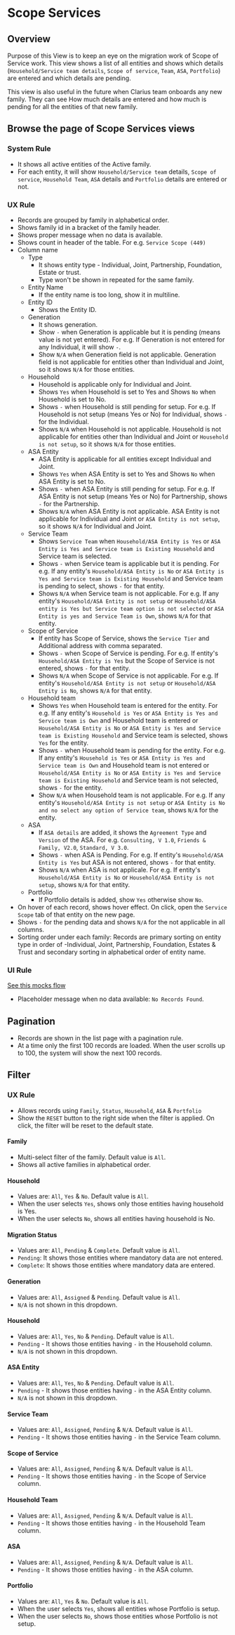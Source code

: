 # Scope Services

## Overview

Purpose of this View is to keep an eye on the migration work of Scope of Service work. This view shows a list of all entities and shows which details (`Household/Service team details`, `Scope of service`, `Team`, `ASA`, `Portfolio`) are entered and which details are pending.

This view is also useful in the future when Clarius team onboards any new family. They can see How much details are entered and how much is pending for all the entities of that new family. 


## Browse the page of Scope Services views

### System Rule
- It shows all active entities of the Active family.
- For each entity, it will show `Household/Service team` details, `Scope of service`, `Household Team`, `ASA` details and `Portfolio` details are entered or not. 

### UX Rule
- Records are grouped by family in alphabetical order.
- Shows family id in a bracket of the family header.
- Shows proper message when no data is available.
- Shows count in header of the table. For e.g. `Service Scope (449)`
- Column name
    - Type
        - It shows entity type - Individual, Joint, Partnership, Foundation, Estate or trust.
        - Type won't be shown in repeated for the same family. 
    - Entity Name
        - If the entity name is too long, show it in multiline.	
    - Entity ID	
        - Shows the Entity ID.
    - Generation	
        - It shows generation.
        - Show `-` when Generation is applicable but it is pending (means value is not yet entered). For e.g. If Generation is not entered for any Individual, it will show `-`.
        - Show `N/A` when Generation field is not applicable. Generation field is not applicable for entities other than Individual and Joint, so it shows `N/A` for those entities.
    - Household	
        - Household is applicable only for Individual and Joint.
        - Shows `Yes` when Household is set to Yes and Shows `No` when Household is set to No.
        - Shows `-` when Household is still pending for setup. For e.g. If Household is not setup (means Yes or No) for Individual, shows `-` for the Individual.
        - Shows `N/A` when Household is not applicable. Household is not applicable for entities other than Individual and Joint or `Household is not setup`, so it shows `N/A` for those entities.
    - ASA Entity
        - ASA Entity is applicable for all entities except Individual and Joint.
        - Shows `Yes` when ASA Entity is set to Yes and Shows `No` when ASA Entity is set to No.
        - Shows `-` when ASA Entity is still pending for setup. For e.g. If ASA Entity is not setup (means Yes or No) for Partnership, shows `-` for the Partnership.
        - Shows `N/A` when ASA Entity is not applicable. ASA Entity is not applicable for Individual and Joint or `ASA Entity is not setup`, so it shows `N/A` for Individual and Joint.
    - Service Team	
        - Shows `Service Team` when `Household/ASA Entity is Yes` or `ASA Entity is Yes and Service team is Existing Household` and Service team is selected. 
        - Shows `-` when Service team is applicable but it is pending. For e.g. If any entity's `Household/ASA Entity is No` or `ASA Entity is Yes and Service team is Existing Household` and Service team is pending to select, shows `-` for that entity.
        - Shows `N/A` when Service team is not applicable. For e.g. If any entity's `Household/ASA Entity is not setup` or `Household/ASA entity is Yes but Service team option is not selected` or `ASA Entity is yes and Service Team is Own`, shows `N/A` for that entity.
    - Scope of Service
        - If entity has Scope of Service, shows the `Service Tier` and Additional address with comma separated.
        - Shows `-` when Scope of Service is pending. For e.g. If entity's `Household/ASA Entity is Yes` but the Scope of Service is not entered, shows `-` for that entity.
        - Shows `N/A` when Scope of Service is not applicable. For e.g. If entity's `Household/ASA Entity is not setup` or `Household/ASA Entity is No`, shows `N/A` for that entity.
    - Household team
        - Shows `Yes` when Household team is entered for the entity. For e.g. If any entity's `Household is Yes` or `ASA Entity is Yes and Service team is Own` and Household team is entered or `Household/ASA Entity is No` or `ASA Entity is Yes and Service team is Existing Household` and Service team is selected, shows `Yes` for the entity.
        - Shows `-` when Household team is pending for the entity. For e.g. If any entity's `Household is Yes` or `ASA Entity is Yes and Service team is Own` and Household team is not entered or `Household/ASA Entity is No` or `ASA Entity is Yes and Service team is Existing Household` and Service team is not selected, shows `-` for the entity.
        - Show `N/A` when Household team is not applicable. For e.g. If any entity's `Household/ASA Entity is not setup` or `ASA Entity is No and no select any option of Service team`, shows `N/A` for the entity.
    - ASA	
        - If `ASA details` are added, it shows the `Agreement Type` and `Version` of the ASA. For e.g. `Consulting, V 1.0`, `Friends & Family, V2.0`, `Standard, V 3.0`. 
        - Shows `-` when ASA is Pending. For e.g. If entity's `Household/ASA Entity is Yes` but ASA is not entered, shows `-` for that entity.
        - Shows `N/A` when ASA is not applicale. For e.g. If entity's `Household/ASA Entity is No` or `Household/ASA Entity is not setup`, shows `N/A` for that entity.
    - Portfolio
        - If Portfolio details is added, show `Yes` otherwise show `No`.
- On hover of each record, shows hover effect. On click, open the `Service Scope` tab of that entity on the new page.
- Shows `-` for the pending data and shows `N/A` for the not applicable in all columns.
- Sorting order under each family: Records are primary sorting on entity type in order of -Individual, Joint, Partnership, Foundation, Estates & Trust and secondary sorting in alphabetical order of entity name.

### UI Rule
[See this mocks flow](https://drive.google.com/drive/u/0/folders/1I84i-rOO1d9x9OtMVMVRMb3skHTZP6Z3)
- Placeholder message when no data available: `No Records Found`.


## Pagination
- Records are shown in the list page with a pagination rule.
- At a time only the first 100 records are loaded. When the user scrolls up to 100, the system will show the next 100 records.


## Filter
### UX Rule
- Allows records using `Family`, `Status`, `Household`, `ASA` & `Portfolio`
- Show the `RESET` button to the right side when the filter is applied. On click, the filter will be reset to the default state.

#### Family
- Multi-select filter of the family. Default value is `All`.
- Shows all active families in alphabetical order.

#### Household
- Values are: `All`, `Yes` & `No`. Default value is `All`.
- When the user selects `Yes`, shows only those entities having household is Yes.
- When the user selects `No`, shows all entities having household is No.

#### Migration Status
- Values are: `All`, `Pending` & `Complete`. Default value is `All`.
- `Pending`:  It shows those entities where mandatory data are not entered.
- `Complete`:  It shows those entities where mandatory data are entered.

#### Generation
- Values are: `All`, `Assigned` & `Pending`. Default value is `All`.
- `N/A` is not shown in this dropdown.

#### Household
- Values are: `All`, `Yes`, `No` & `Pending`. Default value is `All`.
- `Pending` - It shows those entities having `-` in the Household column.
- `N/A` is not shown in this dropdown.

#### ASA Entity
- Values are: `All`, `Yes`, `No` & `Pending`. Default value is `All`.
- `Pending` - It shows those entities having `-` in the ASA Entity column.
- `N/A` is not shown in this dropdown.

#### Service Team
- Values are: `All`, `Assigned`, `Pending` & `N/A`. Default value is `All`.
- `Pending` - It shows those entities having `-` in the Service Team column.

#### Scope of Service
- Values are: `All`, `Assigned`, `Pending` & `N/A`. Default value is `All`.
- `Pending` - It shows those entities having `-` in the Scope of Service column.

#### Household Team
- Values are: `All`, `Assigned`, `Pending` & `N/A`. Default value is `All`.
- `Pending` - It shows those entities having `-` in the Household Team column.

#### ASA
- Values are: `All`, `Assigned`, `Pending` & `N/A`. Default value is `All`.
- `Pending` - It shows those entities having `-` in the ASA column.

#### Portfolio
- Values are: `All`, `Yes` & `No`. Default value is `All`.
- When the user selects `Yes`, shows all entities whose Portfolio is setup.
- When the user selects `No`, shows those entities whose Portfolio is not setup.
